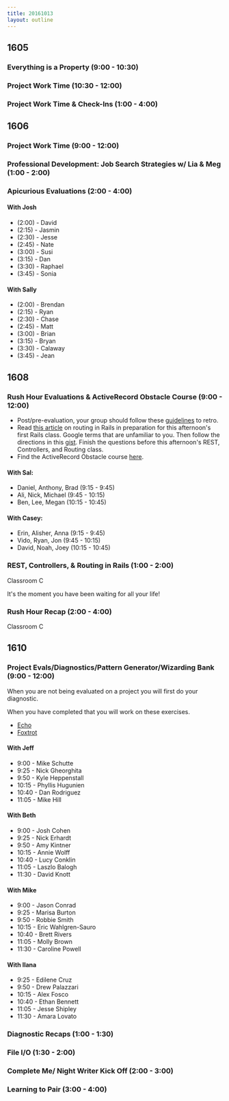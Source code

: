 ```yaml
---
title: 20161013
layout: outline
---
```

## 1605

### Everything is a Property (9:00 - 10:30)

### Project Work Time (10:30 - 12:00)

### Project Work Time & Check-Ins (1:00 - 4:00)


## 1606

### Project Work Time (9:00 - 12:00)

### Professional Development: Job Search Strategies w/ Lia & Meg (1:00 - 2:00)

### Apicurious Evaluations (2:00 - 4:00)

#### With Josh

* (2:00) - David
* (2:15) - Jasmin
* (2:30) - Jesse
* (2:45) - Nate
* (3:00) - Susi
* (3:15) - Dan
* (3:30) - Raphael
* (3:45) - Sonia

#### With Sally

* (2:00) - Brendan
* (2:15) - Ryan
* (2:30) - Chase
* (2:45) - Matt
* (3:00) - Brian
* (3:15) - Bryan
* (3:30) - Calaway
* (3:45) - Jean


## 1608

### Rush Hour Evaluations & ActiveRecord Obstacle Course (9:00 - 12:00)

* Post/pre-evaluation, your group should follow these [guidelines](https://gist.github.com/Carmer/6740234b23f629aac7b621dbea4d21b8) to retro.
* Read [this article](http://www.theodinproject.com/ruby-on-rails/routing) on routing in Rails in preparation for this afternoon's first Rails class. Google terms that are unfamiliar to you. Then follow the directions in this [gist](https://gist.github.com/case-eee/cabe10d53e98e7888e22b30ba7fd4865). Finish the questions before this afternoon's REST, Controllers, and Routing class.
* Find the ActiveRecord Obstacle course [here](https://github.com/turingschool/lesson_plans/blob/master/ruby_02-web_applications_with_ruby/outlines/active_record_obstacle_course.markdown).

#### With Sal:

* Daniel, Anthony, Brad (9:15 - 9:45)
* Ali, Nick, Michael (9:45 - 10:15)
* Ben, Lee, Megan (10:15 - 10:45)

#### With Casey:
* Erin, Alisher, Anna (9:15 - 9:45)
* Vido, Ryan, Jon (9:45 - 10:15)
* David, Noah, Joey (10:15 - 10:45)

### REST, Controllers, & Routing in Rails (1:00 - 2:00)

Classroom C

It's the moment you have been waiting for all your life!

### Rush Hour Recap (2:00 - 4:00)

Classroom C

## 1610

### Project Evals/Diagnostics/Pattern Generator/Wizarding Bank (9:00 - 12:00)

When you are not being evaluated on a project you will first do your diagnostic.

When you have completed that you will work on these exercises.

* [Echo](https://github.com/turingschool/challenges/blob/master/pattern_generator.markdown)
* [Foxtrot](https://github.com/turingschool/challenges/blob/master/wizarding_bank.markdown)

#### With Jeff
* 9:00  - Mike Schutte
* 9:25  - Nick Gheorghita
* 9:50  - Kyle Heppenstall
* 10:15 - Phyllis Hugunien
* 10:40 - Dan Rodriguez
* 11:05 - Mike Hill


#### With Beth
* 9:00  - Josh Cohen
* 9:25  - Nick Erhardt
* 9:50  - Amy Kintner
* 10:15 - Annie Wolff
* 10:40 - Lucy Conklin
* 11:05 - Laszlo Balogh
* 11:30 - David Knott

#### With Mike
* 9:00  - Jason Conrad
* 9:25  - Marisa Burton
* 9:50  - Robbie Smith
* 10:15 - Eric Wahlgren-Sauro
* 10:40 - Brett Rivers
* 11:05 - Molly Brown
* 11:30 - Caroline Powell

#### With Ilana
* 9:25  - Edilene Cruz
* 9:50  - Drew Palazzari
* 10:15 - Alex Fosco
* 10:40 - Ethan Bennett
* 11:05 - Jesse Shipley
* 11:30 - Amara Lovato

### Diagnostic Recaps (1:00 - 1:30)

### File I/O (1:30 - 2:00)

### Complete Me/ Night Writer Kick Off (2:00 - 3:00)

### Learning to Pair (3:00 - 4:00)
